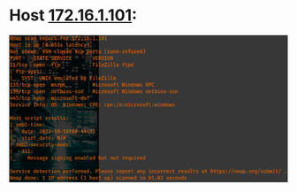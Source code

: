 # Host [172.16.1.101](http://172.16.1.101):

![](./_resources/HTB_Pro_Lab_Dante.resources/image.33.png)